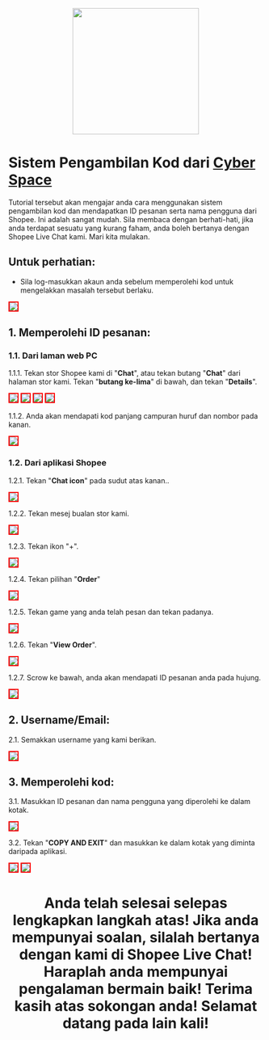 <p align="center">
<img src="https://user-images.githubusercontent.com/91774682/135708227-fefb44fa-ae60-4d5b-8cdf-a68d30176e66.png" width="250" height="250">
</p>

# Sistem Pengambilan Kod dari [Cyber Space](https://shopee.com.my/cyberspace1902)
Tutorial tersebut akan mengajar anda cara menggunakan sistem pengambilan kod dan mendapatkan ID pesanan serta nama pengguna dari Shopee. Ini adalah sangat mudah. Sila membaca dengan berhati-hati, jika anda terdapat sesuatu yang kurang faham, anda boleh bertanya dengan Shopee Live Chat kami. Mari kita mulakan.

## Untuk perhatian:
* Sila log-masukkan akaun anda sebelum memperolehi kod untuk mengelakkan masalah tersebut berlaku.

 <img src="https://user-images.githubusercontent.com/91774682/135890393-84031741-45ad-4ff8-88ac-5c8cca7913c5.png" style="border: 2px solid red" />


## 1. Memperolehi ID pesanan:

### 1.1. Dari laman web PC

1.1.1. Tekan stor Shopee kami di "**Chat**", atau tekan butang "**Chat**" dari halaman stor kami. Tekan "**butang ke-lima**" di bawah, dan tekan "**Details**".

<img src="https://user-images.githubusercontent.com/91774682/135895644-451d96fe-c47d-4c91-a12f-986e2df25f35.jpg" style="border: 2px solid red" />
 
<img src="https://user-images.githubusercontent.com/91774682/135895843-29f4131f-3df4-4fa6-a11f-bdffbc1fe5c9.jpg" style="border: 2px solid red" />
  
<img src="https://user-images.githubusercontent.com/91774682/135895648-599c1b1d-fa67-4396-ab2f-1e3273c57d22.jpg" style="border: 2px solid red" />
   
<img src="https://user-images.githubusercontent.com/91774682/135895635-4bfaf81b-c07b-47b5-9053-690cb055dd32.jpg" style="border: 2px solid red" />
    
1.1.2. Anda akan mendapati kod panjang campuran huruf dan nombor pada kanan.

<img src="https://user-images.githubusercontent.com/91774682/135896119-c6acb5aa-a05c-49b9-9ee2-cf7ee423ef27.jpg" style="border: 2px solid red" />

### 1.2. Dari aplikasi Shopee

1.2.1. Tekan "**Chat icon**" pada sudut atas kanan..

 <img src="https://user-images.githubusercontent.com/91774682/135897727-8d203751-c0b0-4c5b-a954-0d7ae1d55b29.jpg" style="border: 2px solid red" />

1.2.2. Tekan mesej bualan stor kami.

 <img src="https://user-images.githubusercontent.com/91774682/135900319-49e0e8fd-6544-4535-8c24-56608c51db79.jpg" style="border: 2px solid red" />

1.2.3. Tekan ikon "+".

 <img src="https://user-images.githubusercontent.com/91774682/135900349-9fc0d54f-065b-49ea-bdbd-60bedf5f41a3.jpg" style="border: 2px solid red" />

1.2.4. Tekan pilihan "**Order**"

 <img src="https://user-images.githubusercontent.com/91774682/135900396-6d02a7fb-8569-45a7-853b-5bdce1874a06.jpg" style="border: 2px solid red" />

1.2.5. Tekan game yang anda telah pesan dan tekan padanya.

 <img src="https://user-images.githubusercontent.com/91774682/135900419-f5f9cc36-b3b6-49da-89ee-c8612c5da69d.jpg" style="border: 2px solid red" />

1.2.6. Tekan "**View Order**".

 <img src="https://user-images.githubusercontent.com/91774682/135900444-97fa8864-47a4-49e0-8684-3c9e95c4ac1b.jpg" style="border: 2px solid red" />

1.2.7. Scrow ke bawah, anda akan mendapati ID pesanan anda pada hujung.

 <img src="https://user-images.githubusercontent.com/91774682/135900463-ddf79865-98dd-4e58-b038-d8def189d669.jpg)" style="border: 2px solid red" />

## 2. Username/Email:

2.1. Semakkan username yang kami berikan.

 <img src="https://user-images.githubusercontent.com/91774682/135901294-e446ad52-d9d9-4b20-ae3f-b9158214aca7.jpg" style="border: 2px solid red" />

## 3. Memperolehi kod:

3.1. Masukkan ID pesanan dan nama pengguna yang diperolehi ke dalam kotak.

 <img src="https://user-images.githubusercontent.com/91774682/135902815-763477b9-c219-479b-98a0-e9501c08b17b.jpg" style="border: 2px solid red" />

3.2. Tekan "**COPY AND EXIT**" dan masukkan ke dalam kotak yang diminta daripada aplikasi.

 <img src="https://user-images.githubusercontent.com/91774682/135902624-fd93227c-2c52-47e7-a380-6d9f9531c201.jpg" style="border: 2px solid red" />
 
 <img src="https://user-images.githubusercontent.com/91774682/135902627-b27e2673-db84-4580-bdb8-3477cddd0ae2.jpg" style="border: 2px solid red" />
  
<h2></h2>

<center> <h1>Anda telah selesai selepas lengkapkan langkah atas! Jika anda mempunyai soalan, silalah bertanya dengan kami di Shopee Live Chat! Haraplah anda mempunyai pengalaman bermain baik! Terima kasih atas sokongan anda! Selamat datang pada lain kali!</h1> </center>
